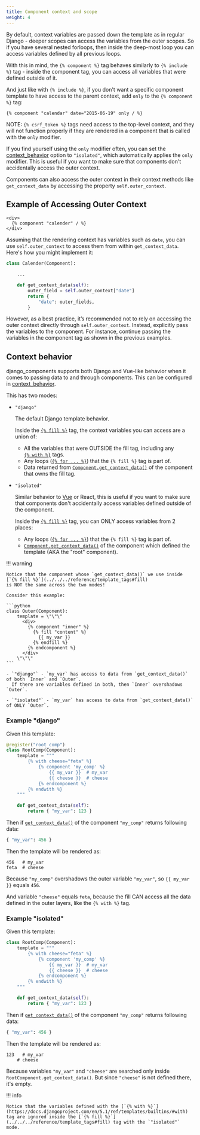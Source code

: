 ```yaml
---
title: Component context and scope
weight: 4
---
```


By default, context variables are passed down the template as in regular Django - deeper scopes can access the variables from the outer scopes. So if you have several nested forloops, then inside the deep-most loop you can access variables defined by all previous loops.

With this in mind, the `{% component %}` tag behaves similarly to `{% include %}` tag - inside the component tag, you can access all variables that were defined outside of it.

And just like with `{% include %}`, if you don't want a specific component template to have access to the parent context, add `only` to the `{% component %}` tag:

```htmldjango
{% component "calendar" date="2015-06-19" only / %}
```

NOTE: `{% csrf_token %}` tags need access to the top-level context, and they will not function properly if they are rendered in a component that is called with the `only` modifier.

If you find yourself using the `only` modifier often, you can set the [context_behavior](#context-behavior) option to `"isolated"`, which automatically applies the `only` modifier. This is useful if you want to make sure that components don't accidentally access the outer context.

Components can also access the outer context in their context methods like `get_context_data` by accessing the property `self.outer_context`.

## Example of Accessing Outer Context

```django
<div>
  {% component "calender" / %}
</div>
```

Assuming that the rendering context has variables such as `date`, you can use `self.outer_context` to access them from within `get_context_data`. Here's how you might implement it:

```python
class Calender(Component):

    ...

    def get_context_data(self):
        outer_field = self.outer_context["date"]
        return {
            "date": outer_fields,
        }
```

However, as a best practice, it’s recommended not to rely on accessing the outer context directly through `self.outer_context`. Instead, explicitly pass the variables to the component. For instance, continue passing the variables in the component tag as shown in the previous examples.

## Context behavior

django_components supports both Django and Vue-like behavior when it comes to passing data to and through
components. This can be configured in [context_behavior](../../../reference/settings#context_behavior).

This has two modes:

- `"django"`

    The default Django template behavior.

    Inside the [`{% fill %}`](../../../reference/template_tags#fill) tag, the context variables
    you can access are a union of:

    - All the variables that were OUTSIDE the fill tag, including any\
      [`{% with %}`](https://docs.djangoproject.com/en/5.1/ref/templates/builtins/#with) tags.
    - Any loops ([`{% for ... %}`](https://docs.djangoproject.com/en/5.1/ref/templates/builtins/#cycle))
      that the `{% fill %}` tag is part of.
    - Data returned from [`Component.get_context_data()`](../../../reference/api#django_components.Component.get_context_data)
      of the component that owns the fill tag.

- `"isolated"`

    Similar behavior to [Vue](https://vuejs.org/guide/components/slots.html#render-scope) or React,
    this is useful if you want to make sure that components don't accidentally access variables defined outside
    of the component.

    Inside the [`{% fill %}`](../../../reference/template_tags#fill) tag, you can ONLY access variables from 2 places:

    - Any loops ([`{% for ... %}`](https://docs.djangoproject.com/en/5.1/ref/templates/builtins/#cycle))
      that the `{% fill %}` tag is part of.
    - [`Component.get_context_data()`](../../../reference/api#django_components.Component.get_context_data)
      of the component which defined the template (AKA the "root" component).

!!! warning

    Notice that the component whose `get_context_data()` we use inside
    [`{% fill %}`](../../../reference/template_tags#fill)
    is NOT the same across the two modes!

    Consider this example:

    ```python
    class Outer(Component):
        template = \"\"\"
          <div>
            {% component "inner" %}
              {% fill "content" %}
                {{ my_var }}
              {% endfill %}
            {% endcomponent %}
          </div>
        \"\"\"
    ```

    - `"django"` - `my_var` has access to data from `get_context_data()` of both `Inner` and `Outer`.
      If there are variables defined in both, then `Inner` overshadows `Outer`.

    - `"isolated"` - `my_var` has access to data from `get_context_data()` of ONLY `Outer`.


### Example "django"

Given this template:

```python
@register("root_comp")
class RootComp(Component):
    template = """
        {% with cheese="feta" %}
            {% component 'my_comp' %}
                {{ my_var }}  # my_var
                {{ cheese }}  # cheese
            {% endcomponent %}
        {% endwith %}
    """

    def get_context_data(self):
        return { "my_var": 123 }
```

Then if [`get_context_data()`](../../../reference/api#django_components.Component.get_context_data)
of the component `"my_comp"` returns following data:

```py
{ "my_var": 456 }
```

Then the template will be rendered as:

```django
456   # my_var
feta  # cheese
```

Because `"my_comp"` overshadows the outer variable `"my_var"`,
so `{{ my_var }}` equals `456`.

And variable `"cheese"` equals `feta`, because the fill CAN access
all the data defined in the outer layers, like the `{% with %}` tag.

### Example "isolated"

Given this template:

```python
class RootComp(Component):
    template = """
        {% with cheese="feta" %}
            {% component 'my_comp' %}
                {{ my_var }}  # my_var
                {{ cheese }}  # cheese
            {% endcomponent %}
        {% endwith %}
    """

    def get_context_data(self):
        return { "my_var": 123 }
```

Then if [`get_context_data()`](../../../reference/api#django_components.Component.get_context_data)
of the component `"my_comp"` returns following data:

```py
{ "my_var": 456 }
```

Then the template will be rendered as:

```django
123   # my_var
    # cheese
```

Because variables `"my_var"` and `"cheese"` are searched only inside `RootComponent.get_context_data()`.
But since `"cheese"` is not defined there, it's empty.

!!! info

    Notice that the variables defined with the [`{% with %}`](https://docs.djangoproject.com/en/5.1/ref/templates/builtins/#with)
    tag are ignored inside the [`{% fill %}`](../../../reference/template_tags#fill) tag with the `"isolated"` mode.
